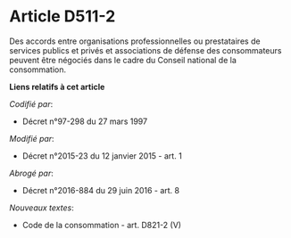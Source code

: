 # Article D511-2

Des accords entre organisations professionnelles ou prestataires de services publics et privés et associations de défense des
consommateurs  peuvent être négociés dans le cadre du Conseil national de la consommation.

**Liens relatifs à cet article**

_Codifié par_:

  - Décret n°97-298 du 27 mars 1997

_Modifié par_:

  - Décret n°2015-23 du 12 janvier 2015 - art. 1

_Abrogé par_:

  - Décret n°2016-884 du 29 juin 2016 - art. 8

_Nouveaux textes_:

  - Code de la consommation - art. D821-2 (V)
